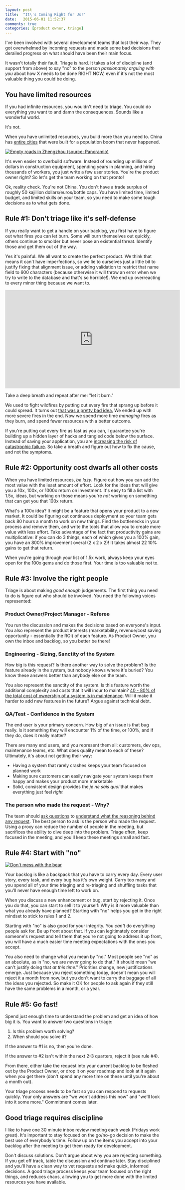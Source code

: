 ```yaml
---
layout: post
title:  "It\'s Coming Right for Us!"
date:   2015-06-01 11:52:37
comments: true
categories: [product owner, triage]
---
```

I've been involved with several development teams that lost their way. They got overwhelmed by incoming requests and made some bad decisions that derailed progress on what should have been their main focus.

It wasn't totally their fault. Triage is hard. It takes a lot of discipline (and support from above) to say "no" to the person *passionately arguing with you* about how X needs to be done RIGHT NOW, even if it's not the most valuable thing you could be doing.

## You have limited resources

If you had infinite resources, you wouldn't need to triage. You could do everything you want to and damn the consequences. Sounds like a wonderful world.

It's not.

When you have unlimited resources, you build more than you need to. China has [entire cities](http://www.thebohemianblog.com/2014/02/welcome-to-ordos-world-largest-ghost-city-china.html) that were built for a population boom that never happened. 

[![Empty roads in Zhengzhou (source: <a href="http://www.panoramio.com/photo/4956519">Panoramio</a>)](https://d23f6h5jpj26xu.cloudfront.net/ybuhed7nefxfw_small.jpg)](http://img.svbtle.com/ybuhed7nefxfw.jpg)

It's even easier to overbuild software. Instead of rounding up millions of dollars in construction equipment, spending years in planning, and hiring thousands of workers, you just write a few user stories. You're the product owner right? So let's get the team working on that pronto!

Ok, reality check. You're not China. You don't have a trade surplus of roughly 50 kajillion dollars/euros/bottle caps. You have limited time, limited budget, and limited skills on your team, so you need to make some tough decisions as to what gets done. 

## Rule #1: Don't triage like it's self-defense

If you really want to get a handle on your backlog, you first have to figure out what fires you can let burn. Some will burn themselves out quickly, others continue to smolder but never pose an existential threat. Identify those and get them out of the way. 

Yes it's painful. We all want to create the perfect product. We think that means it can't have imperfections, so we lie to ourselves just a little bit to justify fixing that alignment issue, or adding validation to restrict that name field to 600 characters (because otherwise it will throw an error when we try to write to the database and that's so horrible!). We end up overreacting to every minor thing because we want to.

<iframe width="560" height="315" src="https://www.youtube.com/embed/Nt6kKhlX8vU" frameborder="0" allowfullscreen></iframe>

Take a deep breath and repeat after me: "let it burn."

We used to fight wildfires by putting out every fire that sprang up before it could spread. It turns out [that was a pretty bad idea.]([http://usatoday30.usatoday.com/news/nation/2006-11-07-fire-management_x.htm) We ended up with more severe fires in the end. Now we spend more time *managing* fires as they burn, and spend fewer resources with a better outcome.

If you're putting out every fire as fast as you can, I guarantee you're building up a hidden layer of hacks and tangled code below the surface. Instead of saving your application, you are [increasing the risk of catastrophic failure](http://www.ontechnicaldebt.com/blog/bad-code-isnt-technical-debt-its-an-unhedged-call-option/). So take a breath and figure out how to fix the cause, and not the symptoms.

## Rule #2: Opportunity cost dwarfs all other costs

When you have limited resources, *be lazy*. Figure out how you can add the most value with the least amount of effort. Look for the ideas that will give you a 10x, 100x, or 1000x return on investment. It's easy to fill a list with 1.5x, ideas, but working on those means you're *not* working on something that can get you that 100x return.

What's a 100x idea? It might be a feature that opens your product to a new market. It could be figuring out continuous deployment so your team gets back 80 hours a month to work on new things. Find the bottlenecks in your process and remove them, and write the tools that allow you to create more value with less effort. Take advantage of the fact that productivity gains are multiplicative: if you can do 3 things, each of which gives you a 100% gain, you have an 800% improvement overal (2 x 2 x 2)! It takes almost 22 10% gains to get that return.

When you're going through your list of 1.5x work, always keep your eyes open for the 100x gems and do those first. Your time is too valuable not to.


## Rule #3: Involve the right people

Triage is about making *good enough* judgements. The first thing you need to do is figure out who should be involved. You need the following voices represented:

### Product Owner/Project Manager - Referee

You run the discussion and makes the decisions based on everyone's input. You also represent the product interests (marketability, revenue/cost saving opportunity - essentially the ROI) of each feature. As Product Owner, you own the inbox and backlog, so you better be there!

### Engineering - Sizing, Sanctity of the System 

How big is this request? Is there another way to solve the problem? Is the feature already in the system, but nobody knows where it's buried? You know these answers better than anybody else on the team.

You also represent the sanctity of the system. Is this feature worth the additional complexity and costs that it will incur to maintain? [40 - 80% of the total cost of ownership of a system is in  maintenance](http://www.kictanet.or.ke/wp-content/uploads/2012/08/Forgotten-Fundamentals-IEEE-Software-May2001.pdf). Will it make it harder to add new features in the future? Argue against technical debt.

### QA/Test - Confidence in the System

The end user is your primary concern. How big of an issue is that bug really. Is it something they will encounter 1% of the time, or 100%, and if they do, does it really matter? 

There are many end users, and you represent them all: customers, dev ops, maintenance teams, etc. What does quality mean to each of these? Ultimately, it's about not getting their way: 

* Having a system that rarely crashes keeps your team focused on planned work
* Making sure customers can easily navigate your system keeps them happy and makes your product more marketable
* Solid, consistent design provides the *je ne sais quoi* that makes everything just feel *right*

### The person who made the request - Why?

The team should [ask questions](http://en.wikipedia.org/wiki/5_Whys) to [understand what the reasoning behind any request](http://jasonevanish.com/2012/01/06/dont-build-that-feature-how-to-use-the-5-whys-to-learn-what-your-customer-really-is-saying/). The best person to ask is the person who made the request. Using a proxy can reduce the number of people in the meeting, but sacrifices the ability to dive deep into the problem. Triage often, keep focused in the meeting, and you'll keep these meetings small and fast.
  
## Rule #4: Start with "no"

[![Don't mess with the bear](https://d23f6h5jpj26xu.cloudfront.net/jubmafssa2wxw_small.jpg)](http://img.svbtle.com/jubmafssa2wxw.jpg)

Your backlog is like a backpack that you have to carry every day. Every user story, every task, and every bug has it's own weight. Carry too many and you spend all of your time triaging and re-triaging and shuffling tasks that you'll never have enough time left to work on.

When you discuss a new enhancement or bug, start by rejecting it. Once you do that, you can start to sell it to yourself: Why is it more valuable than what you already have planned? Starting with "no" helps you get in the right mindset to stick to rules 1 and 2.

Starting with "no" is also good for your integrity. You *can't* do everything people ask for. Be up front about that. If you can legitimately consider someone's request and tell them that you're not going to address it up front, you will have a much easier time meeting expectations with the ones you accept.

You also need to change what you mean by "no." Most people see "no" as an absolute, as in "no, we are *never* going to do that." It should mean "we can't justify doing that *at this time*." Priorities change, new justifications emerge. Just because you reject something today, doesn't mean you will reject it a month from now, but you don't want to carry the baggage of all the ideas you rejected. So make it OK for people to ask again if they still have the same problems in a month, or a year.

## Rule #5: Go fast!

Spend just enough time to understand the problem and get an idea of how big it is. You want to answer two questions in triage:

1. Is this problem worth solving?
2. When should you solve it?

If the answer to #1 is no, then you're done.

If the answer to #2 isn't within the next 2-3 quarters, reject it (see rule #4).

From there, either take the request into your current backlog to be fleshed out by the Product Owner, or drop it on your roadmap and look at it again when you get there (don't spend any more time on these until you're about a month out).

Your triage process needs to be fast so you can respond to requests quickly. Your only answers are "we won't address this now" and "we'll look into it some more." Commitment comes later.

## Good triage requires discipline

I like to have one 30 minute inbox review meeting each week (Fridays work great). It's important to stay focused on the go/no-go decision to make the best use of everybody's time. Follow up on the items you accept into your backlog after the meeting to get them ready for development. 

Don't discuss solutions. Don't argue about why you are rejecting something. If you get off track, table the discussion and continue later. Stay disciplined and you'll have a clean way to vet requests and make quick, informed decisions. A good triage process keeps your team focused on the right things, and reduces chaos, allowing you to get more done with the limited resources you have available. 